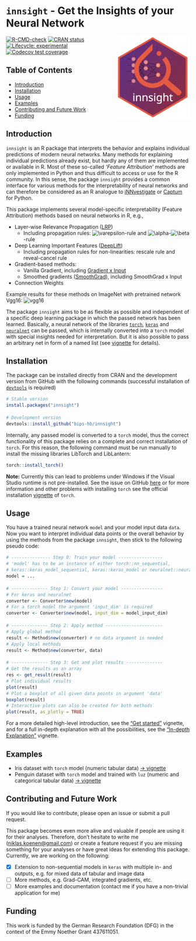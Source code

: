 
# `innsight` - Get the Insights of your Neural Network

<a href='https://bips-hb.github.io/innsight'><img src='man/figures/logo.png' align="right" width="200" /></a>

<!-- badges: start -->

[![R-CMD-check](https://github.com/bips-hb/innsight/workflows/R-CMD-check/badge.svg)](https://github.com/bips-hb/innsight/actions)
[![CRAN
status](https://www.r-pkg.org/badges/version/innsight)](https://CRAN.R-project.org/package=innsight)
[![Lifecycle:
experimental](https://img.shields.io/badge/lifecycle-experimental-orange.svg)](https://lifecycle.r-lib.org/articles/stages.html#experimental)
[![Codecov test
coverage](https://codecov.io/gh/bips-hb/innsight/branch/master/graph/badge.svg)](https://app.codecov.io/gh/bips-hb/innsight?branch=master)
<!-- badges: end -->

## Table of Contents

- [Introduction](#introduction)
- [Installation](#installation)
- [Usage](#usage)
- [Examples](#examples)
- [Contributing and Future Work](#contributing-and-future-work)
- [Funding](#funding)

## Introduction

`innsight` is an R package that interprets the behavior and explains
individual predictions of modern neural networks. Many methods for
explaining individual predictions already exist, but hardly any of them
are implemented or available in R. Most of these so-called *‘Feature
Attribution’* methods are only implemented in Python and thus difficult
to access or use for the R community. In this sense, the package
`innsight` provides a common interface for various methods for the
interpretability of neural networks and can therefore be considered as
an R analogue to
[iNNvestigate](https://github.com/albermax/innvestigate) or
[Captum](https://captum.ai/) for Python.

This package implements several model-specific interpretability (Feature
Attribution) methods based on neural networks in R, e.g.,

- Layer-wise Relevance Propagation
  ([LRP](https://doi.org/10.1371/journal.pone.0130140))
  - Including propagation rules:
    ![\varepsilon](https://latex.codecogs.com/png.image?%5Cdpi%7B110%7D&space;%5Cbg_white&space;%5Cvarepsilon "\varepsilon")-rule
    and
    ![\alpha](https://latex.codecogs.com/png.image?%5Cdpi%7B110%7D&space;%5Cbg_white&space;%5Calpha "\alpha")-![\beta](https://latex.codecogs.com/png.image?%5Cdpi%7B110%7D&space;%5Cbg_white&space;%5Cbeta "\beta")-rule
- Deep Learning Important Features
  ([DeepLift](https://arxiv.org/abs/1704.02685))
  - Including propagation rules for non-linearities: rescale rule and
    reveal-cancel rule
- Gradient-based methods:
  - Vanilla Gradient, including [Gradient x
    Input](https://www.jmlr.org/papers/v11/baehrens10a.html)
  - Smoothed gradients ([SmoothGrad](https://arxiv.org/abs/1706.03825)),
    including SmoothGrad x Input
- Connection Weights

Example results for these methods on ImageNet with pretrained network
Vgg16:
![vgg16](https://github.com/bips-hb/innsight/blob/master/man/images/vgg16.png?raw=true)

The package `innsight` aims to be as flexible as possible and
independent of a specific deep learning package in which the passed
network has been learned. Basically, a neural network of the libraries
[`torch`](https://torch.mlverse.org/),
[`keras`](https://keras.rstudio.com/) and
[`neuralnet`](https://CRAN.R-project.org/package=neuralnet) can be
passed, which is internally converted into a `torch` model with special
insights needed for interpretation. But it is also possible to pass an
arbitrary net in form of a named list (see
[vignette](https://bips-hb.github.io/innsight/vignette/detailed_overview.html#model-as-named-list)
for details).

## Installation

The package can be installed directly from CRAN and the development
version from GitHub with the following commands (successful installation
of [`devtools`](https://www.r-project.org/nosvn/pandoc/devtools.html) is
required)

``` r
# Stable version
install.packages("innsight")

# Development version
devtools::install_github("bips-hb/innsight")
```

Internally, any passed model is converted to a `torch` model, thus the
correct functionality of this package relies on a complete and correct
installation of `torch`. For this reason, the following command must be
run manually to install the missing libraries LibTorch and LibLantern:

``` r
torch::install_torch()
```

**Note:** Currently this can lead to problems under Windows if the
Visual Studio runtime is not pre-installed. See the issue on GitHub
[here](https://github.com/mlverse/torch/issues/246#issuecomment-695097121)
or for more information and other problems with installing `torch` see
the official installation
[vignette](https://CRAN.R-project.org/package=torch/vignettes/installation.html)
of `torch`.

## Usage

You have a trained neural network `model` and your model input data
`data`. Now you want to interpret individual data points or the overall
behavior by using the methods from the package `innsight`, then stick to
the following pseudo code:

``` r
# --------------- Step 0: Train your model -----------------
# 'model' has to be an instance of either torch::nn_sequential, 
# keras::keras_model_sequential, keras::keras_model or neuralnet::neuralnet
model = ...

# -------------- Step 1: Convert your model ----------------
# For keras and neuralnet
converter <- Converter$new(model)
# For a torch model the argument 'input_dim' is required
converter <- Converter$new(model, input_dim = model_input_dim)

# -------------- Step 2: Apply method ----------------------
# Apply global method
result <- Method$new(converter) # no data argument is needed
# Apply local methods
result <- Method$new(converter, data)

# -------------- Step 3: Get and plot results --------------
# Get the results as an array
res <- get_result(result)
# Plot individual results
plot(result)
# Plot a boxplot of all given data points in argument 'data' 
boxplot(result)
# Interactive plots can also be created for both methods
plot(result, as_plotly = TRUE)
```

For a more detailed high-level introduction, see the [“Get
started”](https://bips-hb.github.io/innsight/articles/innsight.html)
vignette, and for a full in-depth explanation with all the
possibilities, see the [“In-depth
Explanation”](https://bips-hb.github.io/innsight/vignette/detailed_overview.html)
vignette.

## Examples

- Iris dataset with `torch` model (numeric tabular data) [→
  vignette](https://bips-hb.github.io/innsight/vignette/example_1_iris.html)
- Penguin dataset with `torch` model and trained with `luz` (numeric and
  categorical tabular data) [→
  vignette](https://bips-hb.github.io/innsight/vignette/example_2_penguin.html)

## Contributing and Future Work

If you would like to contribute, please open an issue or submit a pull
request.

This package becomes even more alive and valuable if people are using it
for their analyses. Therefore, don’t hesitate to write me
(<niklas.koenen@gmail.com>) or create a feature request if you are
missing something for your analyses or have great ideas for extending
this package. Currently, we are working on the following:

- [x] Extension to non-sequential models in `keras` with multiple in-
  and outputs, e.g. for mixed data of tabular and image data
- [ ] More methods, e.g. Grad-CAM, integrated gradients, etc.
- [ ] More examples and documentation (contact me if you have a
  non-trivial application for me)

## Funding

This work is funded by the German Research Foundation (DFG) in the
context of the Emmy Noether Grant 437611051.
